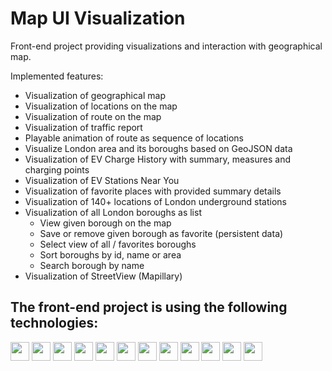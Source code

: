 # Map UI Visualization

Front-end project providing visualizations and interaction with geographical map.

Implemented features: 

* Visualization of geographical map
* Visualization of locations on the map
* Visualization of route on the map
* Visualization of traffic report
* Playable animation of route as sequence of locations
* Visualize London area and its boroughs based on GeoJSON data
* Visualization of EV Charge History with summary, measures and charging points
* Visualization of EV Stations Near You
* Visualization of favorite places with provided summary details
* Visualization of 140+ locations of London underground stations
* Visualization of all London boroughs as list
  - View given borough on the map
  - Save or remove given borough as favorite (persistent data)
  - Select view of all / favorites boroughs
  - Sort boroughs by id, name or area
  - Search borough by name
* Visualization of StreetView (Mapillary)

## The front-end project is using the following technologies:

<img src="https://img.shields.io/badge/create--react--app-%23563D7C.svg?style=flat&logo=create-react-app&color=white" height="30"> <img src="https://img.shields.io/badge/babel--eslint--parser-%23563D7C.svg?style=flat&logo=babel&color=white" height="30"> <img src="https://img.shields.io/badge/SASS-%231572B6.svg?style=flat&logo=sass&color=white&logoColor=darkpink" height="30"> <img src="https://img.shields.io/badge/React.JS-%23563D7C.svg?style=flat&logo=react&color=white" height="30"> <img src="https://img.shields.io/badge/react--bootstrap-blue.svg?style=flat&logo=react&color=white&logoColor=blue" height="30"> <img src="https://img.shields.io/badge/leaflet-311C87?style=flat&logo=leaflet&color=white&logoColor=green" height="30"> <img src="https://img.shields.io/badge/react--leaflet-311C87?style=flat&logo=leaflet&color=white&logoColor=green" height="30"> <img src="https://img.shields.io/badge/react--leaflet--cluster-311C87?style=flat&logo=leaflet&color=white&logoColor=green" height="30"> <img src="https://img.shields.io/badge/leaflet--motion-311C87?style=flat&logo=leaflet&color=white&logoColor=green" height="30"> <img src="https://img.shields.io/badge/Bootstrap-%23563D7C.svg?style=flat&logo=bootstrap&color=white&logoColor=purple" height="30"> <img src="https://img.shields.io/badge/bootstrap--icons-%23563D7C.svg?style=flat&logo=bootstrap&color=white&logoColor=purple" height="30"> <img src="https://img.shields.io/badge/mapillary--js-311C87?style=flat&color=white" height="30">